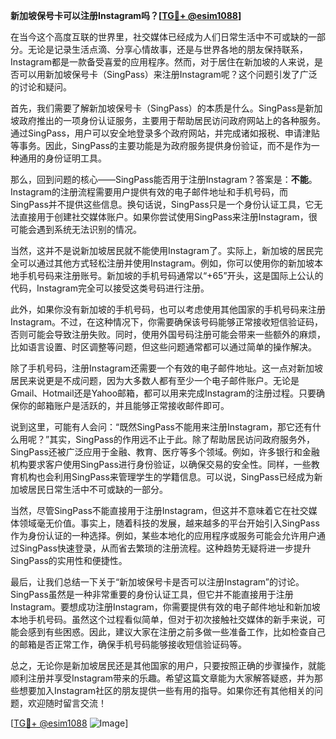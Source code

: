 **新加坡保号卡可以注册Instagram吗？[[TG💪+ @esim1088](https://t.me/s/esim1088)]**

在当今这个高度互联的世界里，社交媒体已经成为人们日常生活中不可或缺的一部分。无论是记录生活点滴、分享心情故事，还是与世界各地的朋友保持联系，Instagram都是一款备受喜爱的应用程序。然而，对于居住在新加坡的人来说，是否可以用新加坡保号卡（SingPass）来注册Instagram呢？这个问题引发了广泛的讨论和疑问。

首先，我们需要了解新加坡保号卡（SingPass）的本质是什么。SingPass是新加坡政府推出的一项身份认证服务，主要用于帮助居民访问政府网站上的各种服务。通过SingPass，用户可以安全地登录多个政府网站，并完成诸如报税、申请津贴等事务。因此，SingPass的主要功能是为政府服务提供身份验证，而不是作为一种通用的身份证明工具。

那么，回到问题的核心——SingPass能否用于注册Instagram？答案是：**不能**。Instagram的注册流程需要用户提供有效的电子邮件地址和手机号码，而SingPass并不提供这些信息。换句话说，SingPass只是一个身份认证工具，它无法直接用于创建社交媒体账户。如果你尝试使用SingPass来注册Instagram，很可能会遇到系统无法识别的情况。

当然，这并不是说新加坡居民就不能使用Instagram了。实际上，新加坡的居民完全可以通过其他方式轻松注册并使用Instagram。例如，你可以使用你的新加坡本地手机号码来注册账号。新加坡的手机号码通常以“+65”开头，这是国际上公认的代码，Instagram完全可以接受这类号码进行注册。

此外，如果你没有新加坡的手机号码，也可以考虑使用其他国家的手机号码来注册Instagram。不过，在这种情况下，你需要确保该号码能够正常接收短信验证码，否则可能会导致注册失败。同时，使用外国号码注册可能会带来一些额外的麻烦，比如语言设置、时区调整等问题，但这些问题通常都可以通过简单的操作解决。

除了手机号码，注册Instagram还需要一个有效的电子邮件地址。这一点对新加坡居民来说更是不成问题，因为大多数人都有至少一个电子邮件账户。无论是Gmail、Hotmail还是Yahoo邮箱，都可以用来完成Instagram的注册过程。只要确保你的邮箱账户是活跃的，并且能够正常接收邮件即可。

说到这里，可能有人会问：“既然SingPass不能用来注册Instagram，那它还有什么用呢？”其实，SingPass的作用远不止于此。除了帮助居民访问政府服务外，SingPass还被广泛应用于金融、教育、医疗等多个领域。例如，许多银行和金融机构要求客户使用SingPass进行身份验证，以确保交易的安全性。同样，一些教育机构也会利用SingPass来管理学生的学籍信息。可以说，SingPass已经成为新加坡居民日常生活中不可或缺的一部分。

当然，尽管SingPass不能直接用于注册Instagram，但这并不意味着它在社交媒体领域毫无价值。事实上，随着科技的发展，越来越多的平台开始引入SingPass作为身份认证的一种选择。例如，某些本地化的应用程序或服务可能会允许用户通过SingPass快速登录，从而省去繁琐的注册流程。这种趋势无疑将进一步提升SingPass的实用性和便捷性。

最后，让我们总结一下关于“新加坡保号卡是否可以注册Instagram”的讨论。SingPass虽然是一种非常重要的身份认证工具，但它并不能直接用于注册Instagram。要想成功注册Instagram，你需要提供有效的电子邮件地址和新加坡本地手机号码。虽然这个过程看似简单，但对于初次接触社交媒体的新手来说，可能会感到有些困惑。因此，建议大家在注册之前多做一些准备工作，比如检查自己的邮箱是否正常工作，确保手机号码能够接收短信验证码等。

总之，无论你是新加坡居民还是其他国家的用户，只要按照正确的步骤操作，就能顺利注册并享受Instagram带来的乐趣。希望这篇文章能为大家解答疑惑，并为那些想要加入Instagram社区的朋友提供一些有用的指导。如果你还有其他相关的问题，欢迎随时留言交流！

[[TG💪+ @esim1088](https://t.me/s/esim1088) ![Image](https://i.postimg.cc/4NQfJmqS/Snipaste-2025-05-13-00-14-12.png)]